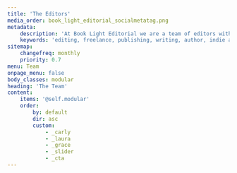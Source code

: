 ```yaml
---
title: 'The Editors'
media_order: book_light_editorial_socialmetatag.png
metadata:
    description: 'At Book Light Editorial we are a team of editors with over two decades of combined experience helping authors publish their books. Helping you bring your book to light is our goal.'
    keywords: 'editing, freelance, publishing, writing, author, indie author, editor, self-publishing, developmental editing, copyediting, manuscript, team'
sitemap:
    changefreq: monthly
    priority: 0.7
menu: Team
onpage_menu: false
body_classes: modular
heading: 'The Team'
content:
    items: '@self.modular'
    order:
        by: default
        dir: asc
        custom:
            - _carly
            - _laura
            - _grace
            - _slider
            - _cta
---
```


